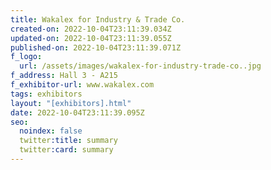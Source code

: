 ```yaml
---
title: Wakalex for Industry & Trade Co.
created-on: 2022-10-04T23:11:39.034Z
updated-on: 2022-10-04T23:11:39.055Z
published-on: 2022-10-04T23:11:39.071Z
f_logo:
  url: /assets/images/wakalex-for-industry-trade-co..jpg
f_address: Hall 3 - A215
f_exhibitor-url: www.wakalex.com
tags: exhibitors
layout: "[exhibitors].html"
date: 2022-10-04T23:11:39.095Z
seo:
  noindex: false
  twitter:title: summary
  twitter:card: summary
---
```

